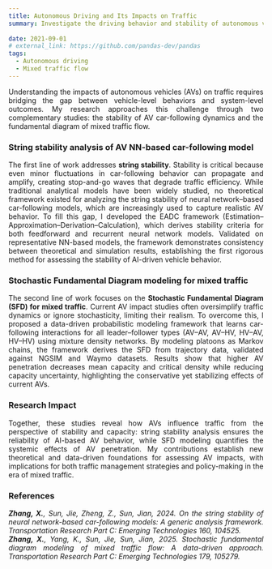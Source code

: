 ```yaml
---
title: Autonomous Driving and Its Impacts on Traffic
summary: Investigate the driving behavior and stability of autonomous vehicles. Not only explore how AVs operate individually but also how they influence traffic flow collectively.
 
date: 2021-09-01
# external_link: https://github.com/pandas-dev/pandas
tags:
  - Autonomous driving
  - Mixed traffic flow
---
```

<div align="justify">Understanding the impacts of autonomous vehicles (AVs) on traffic requires bridging the gap between vehicle-level behaviors and system-level outcomes. My research approaches this challenge through two complementary studies: the stability of AV car-following dynamics and the fundamental diagram of mixed traffic flow.</div>

<h3> String stability analysis of AV NN-based car-following model</h3>
<div align="justify">The first line of work addresses <b>string stability</b>. Stability is critical because even minor fluctuations in car-following behavior can propagate and amplify, creating stop-and-go waves that degrade traffic efficiency. While traditional analytical models have been widely studied, no theoretical framework existed for analyzing the string stability of neural network–based car-following models, which are increasingly used to capture realistic AV behavior. To fill this gap, I developed the EADC framework (Estimation–Approximation–Derivation–Calculation), which derives stability criteria for both feedforward and recurrent neural network models. Validated on representative NN-based models, the framework demonstrates consistency between theoretical and simulation results, establishing the first rigorous method for assessing the stability of AI-driven vehicle behavior.</div>

<h3> Stochastic Fundamental Diagram modeling for mixed traffic</h3>
<div align="justify">The second line of work focuses on the <b>Stochastic Fundamental Diagram (SFD) for mixed traffic</b>. Current AV impact studies often oversimplify traffic dynamics or ignore stochasticity, limiting their realism. To overcome this, I proposed a data-driven probabilistic modeling framework that learns car-following interactions for all leader–follower types (AV–AV, AV–HV, HV–AV, HV–HV) using mixture density networks. By modeling platoons as Markov chains, the framework derives the SFD from trajectory data, validated against NGSIM and Waymo datasets. Results show that higher AV penetration decreases mean capacity and critical density while reducing capacity uncertainty, highlighting the conservative yet stabilizing effects of current AVs.</div>

<h3> Research Impact</h3>
<div align="justify">Together, these studies reveal how AVs influence traffic from the perspective of stability and capacity: string stability analysis ensures the reliability of AI-based AV behavior, while SFD modeling quantifies the systemic effects of AV penetration. My contributions establish new theoretical and data-driven foundations for assessing AV impacts, with implications for both traffic management strategies and policy-making in the era of mixed traffic.</div>

<h3> References</h3>
<div align="justify">
<cite> <b>Zhang, X.</b>, Sun, Jie, Zheng, Z., Sun, Jian, 2024. On the string stability of neural network-based car-following models: A generic analysis framework. Transportation Research Part C: Emerging Technologies 160, 104525.<br> 
<b>Zhang, X.</b>, Yang, K., Sun, Jie, Sun, Jian, 2025. Stochastic fundamental diagram modeling of mixed traffic flow: A data-driven approach. Transportation Research Part C: Emerging Technologies 179, 105279. 
</cite>
</div>
<!-- Flexible and powerful data analysis / manipulation library for Python, providing labeled data structures. -->

<!--more-->

